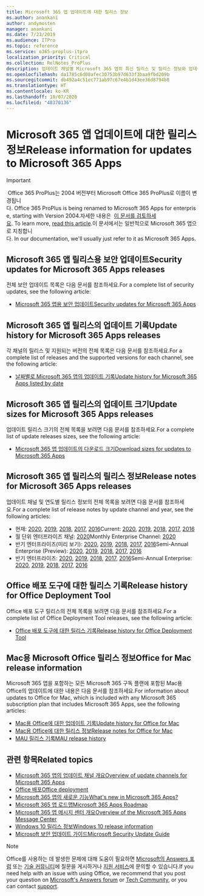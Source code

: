 ```yaml
---
title: Microsoft 365 앱 업데이트에 대한 릴리스 정보
ms.author: anankani
author: andymosten
manager: anankani
ms.date: 7/23/2019
ms.audience: ITPro
ms.topic: reference
ms.service: o365-proplus-itpro
localization_priority: Critical
ms.collection: RelNotes_ProPlus
description: 업데이트 채널별 Microsoft 365 앱의 최신 릴리스 및 릴리스 정보와 업데이트 기록에 대한 링크 목록을 IT 전문가에게 제공합니다.
ms.openlocfilehash: da1785c6d08afec30753b97d633f3baa9fbd209b
ms.sourcegitcommit: db492a4c51ec771ab97c67e4b1d43ee36d8794b8
ms.translationtype: HT
ms.contentlocale: ko-KR
ms.lasthandoff: 10/07/2020
ms.locfileid: "48370136"
---
```

# <a name="release-information-for-updates-to-microsoft-365-apps"></a><span data-ttu-id="46cd5-103">Microsoft 365 앱 업데이트에 대한 릴리스 정보</span><span class="sxs-lookup"><span data-stu-id="46cd5-103">Release information for updates to Microsoft 365 Apps</span></span>


> [!IMPORTANT]
><span data-ttu-id="46cd5-104"> Office 365 ProPlus는 2004 버전부터 Microsoft Office 365 ProPlus로 이름이 변경됩니다.</span><span class="sxs-lookup"><span data-stu-id="46cd5-104"> Office 365 ProPlus is being renamed to Microsoft 365 Apps for enterprise, starting with Version 2004.</span></span><span data-ttu-id="46cd5-105">자세한 내용은  [이 문서를 검토하세요](https://go.microsoft.com/fwlink/p/?linkid=2123420).</span><span class="sxs-lookup"><span data-stu-id="46cd5-105"> To learn more, [read this article](https://go.microsoft.com/fwlink/p/?linkid=2123420).</span></span><span data-ttu-id="46cd5-106">이 문서에서는 일반적으로 Microsoft 365 앱으로 지칭합니다.</span><span class="sxs-lookup"><span data-stu-id="46cd5-106"> In our documentation, we'll usually just refer to it as Microsoft 365 Apps.</span></span>


## <a name="security-updates-for-microsoft-365-apps-releases"></a><span data-ttu-id="46cd5-107">Microsoft 365 앱 릴리스용 보안 업데이트</span><span class="sxs-lookup"><span data-stu-id="46cd5-107">Security updates for Microsoft 365 Apps releases</span></span>

<span data-ttu-id="46cd5-108">전체 보안 업데이트 목록은 다음 문서를 참조하세요.</span><span class="sxs-lookup"><span data-stu-id="46cd5-108">For a complete list of security updates, see the following article:</span></span>
 - [<span data-ttu-id="46cd5-109">Microsoft 365 앱용 보안 업데이트</span><span class="sxs-lookup"><span data-stu-id="46cd5-109">Security updates for Microsoft 365 Apps</span></span>](microsoft365-apps-security-updates.md)


## <a name="update-history-for-microsoft-365-apps-releases"></a><span data-ttu-id="46cd5-110">Microsoft 365 앱 릴리스의 업데이트 기록</span><span class="sxs-lookup"><span data-stu-id="46cd5-110">Update history for Microsoft 365 Apps releases</span></span>

<span data-ttu-id="46cd5-111">각 채널의 릴리스 및 지원되는 버전의 전체 목록은 다음 문서를 참조하세요.</span><span class="sxs-lookup"><span data-stu-id="46cd5-111">For a complete list of releases and the supported versions for each channel, see the following article:</span></span>

- [<span data-ttu-id="46cd5-112">날짜별로 Microsoft 365 앱의 업데이트 기록</span><span class="sxs-lookup"><span data-stu-id="46cd5-112">Update history for Microsoft 365 Apps listed by date</span></span>](update-history-microsoft365-apps-by-date.md)


 ## <a name="update-sizes-for-microsoft-365-apps-releases"></a><span data-ttu-id="46cd5-113">Microsoft 365 앱 릴리스의 업데이트 크기</span><span class="sxs-lookup"><span data-stu-id="46cd5-113">Update sizes for Microsoft 365 Apps releases</span></span>

<span data-ttu-id="46cd5-114">업데이트 릴리스 크기의 전체 목록을 보려면 다음 문서를 참조하세요.</span><span class="sxs-lookup"><span data-stu-id="46cd5-114">For a complete list of update releases sizes, see the following article:</span></span>
 - [<span data-ttu-id="46cd5-115">Microsoft 365 앱 업데이트의 다운로드 크기</span><span class="sxs-lookup"><span data-stu-id="46cd5-115">Download sizes for updates to Microsoft 365 Apps</span></span>](download-sizes-microsoft365-apps-updates.md)

## <a name="release-notes-for-microsoft-365-apps-releases"></a><span data-ttu-id="46cd5-116">Microsoft 365 앱 릴리스의 릴리스 정보</span><span class="sxs-lookup"><span data-stu-id="46cd5-116">Release notes for Microsoft 365 Apps releases</span></span>

<span data-ttu-id="46cd5-117">업데이트 채널 및 연도별 릴리스 정보의 전체 목록을 보려면 다음 문서를 참조하세요.</span><span class="sxs-lookup"><span data-stu-id="46cd5-117">For a complete list of release notes by update channel and year, see the following articles:</span></span>
 - <span data-ttu-id="46cd5-118">현재: [2020](current-channel.md), [2019](monthly-channel-2019.md), [2018](monthly-channel-2018.md), [2017](monthly-channel-2017.md), [2016](monthly-channel-2016.md)</span><span class="sxs-lookup"><span data-stu-id="46cd5-118">Current: [2020](current-channel.md), [2019](monthly-channel-2019.md), [2018](monthly-channel-2018.md), [2017](monthly-channel-2017.md), [2016](monthly-channel-2016.md)</span></span>
 - <span data-ttu-id="46cd5-119">월 단위 엔터프라이즈 채널: [2020](monthly-enterprise-channel.md)</span><span class="sxs-lookup"><span data-stu-id="46cd5-119">Monthly Enterprise Channel:  [2020](monthly-enterprise-channel.md)</span></span>
 - <span data-ttu-id="46cd5-120">반기 엔터프라이즈(미리 보기): [2020](semi-annual-enterprise-channel-preview.md), [2019](semi-annual-channel-targeted-2019.md), [2018](semi-annual-channel-targeted-2018.md), [2017](semi-annual-channel-targeted-2017.md), [2016](semi-annual-channel-targeted-2016.md)</span><span class="sxs-lookup"><span data-stu-id="46cd5-120">Semi-Annual Enterprise (Preview): [2020](semi-annual-enterprise-channel-preview.md), [2019](semi-annual-channel-targeted-2019.md), [2018](semi-annual-channel-targeted-2018.md), [2017](semi-annual-channel-targeted-2017.md), [2016](semi-annual-channel-targeted-2016.md)</span></span>
 - <span data-ttu-id="46cd5-121">반기 엔터프라이즈: [2020](semi-annual-enterprise-channel.md), [2019](semi-annual-channel-2019.md), [2018](semi-annual-channel-2018.md), [2017](semi-annual-channel-2017.md), [2016](semi-annual-channel-2016.md)</span><span class="sxs-lookup"><span data-stu-id="46cd5-121">Semi-Annual Enterprise: [2020](semi-annual-enterprise-channel.md), [2019](semi-annual-channel-2019.md), [2018](semi-annual-channel-2018.md), [2017](semi-annual-channel-2017.md), [2016](semi-annual-channel-2016.md)</span></span>

 ## <a name="release-history-for-office-deployment-tool"></a><span data-ttu-id="46cd5-122">Office 배포 도구에 대한 릴리스 기록</span><span class="sxs-lookup"><span data-stu-id="46cd5-122">Release history for Office Deployment Tool</span></span>
 <span data-ttu-id="46cd5-123">Office 배포 도구 릴리스의 전체 목록을 보려면 다음 문서를 참조하세요.</span><span class="sxs-lookup"><span data-stu-id="46cd5-123">For a complete list of Office Deployment Tool releases, see the following article:</span></span>
 - [<span data-ttu-id="46cd5-124">Office 배포 도구에 대한 릴리스 기록</span><span class="sxs-lookup"><span data-stu-id="46cd5-124">Release history for Office Deployment Tool</span></span>](ODT-release-history.md)

## <a name="office-for-mac-release-information"></a><span data-ttu-id="46cd5-125">Mac용 Microsoft Office 릴리스 정보</span><span class="sxs-lookup"><span data-stu-id="46cd5-125">Office for Mac release information</span></span>

<span data-ttu-id="46cd5-126">Microsoft 365 앱을 포함하는 모든 Microsoft 365 구독 플랜에 포함된 Mac용 Office의 업데이트에 대한 내용은 다음 문서를 참조하세요.</span><span class="sxs-lookup"><span data-stu-id="46cd5-126">For information about updates to Office for Mac, which is included with any Microsoft 365 subscription plan that includes Microsoft 365 Apps, see the following articles:</span></span>
 - [<span data-ttu-id="46cd5-127">Mac용 Office에 대한 업데이트 기록</span><span class="sxs-lookup"><span data-stu-id="46cd5-127">Update history for Office for Mac</span></span>](update-history-office-for-mac.md)
 - [<span data-ttu-id="46cd5-128">Mac용 Office에 대한 릴리스 정보</span><span class="sxs-lookup"><span data-stu-id="46cd5-128">Release notes for Office for Mac</span></span>](release-notes-office-for-mac.md)
 - [<span data-ttu-id="46cd5-129">MAU 릴리스 기록</span><span class="sxs-lookup"><span data-stu-id="46cd5-129">MAU release history</span></span>](release-history-microsoft-autoupdate.md)


## <a name="related-topics"></a><span data-ttu-id="46cd5-130">관련 항목</span><span class="sxs-lookup"><span data-stu-id="46cd5-130">Related topics</span></span>

- [<span data-ttu-id="46cd5-131">Microsoft 365 앱의 업데이트 채널 개요</span><span class="sxs-lookup"><span data-stu-id="46cd5-131">Overview of update channels for Microsoft 365 Apps</span></span>](https://docs.microsoft.com/DeployOffice/overview-of-update-channels-for-office-365-proplus)
- [<span data-ttu-id="46cd5-132">Office 배포</span><span class="sxs-lookup"><span data-stu-id="46cd5-132">Office deployment</span></span>](https://docs.microsoft.com/deployoffice/)
- [<span data-ttu-id="46cd5-133">Microsoft 365 앱의 새로운 기능</span><span class="sxs-lookup"><span data-stu-id="46cd5-133">What's new in Microsoft 365 Apps?</span></span>](https://support.office.com/article/95c8d81d-08ba-42c1-914f-bca4603e1426)
- [<span data-ttu-id="46cd5-134">Microsoft 365 앱 로드맵</span><span class="sxs-lookup"><span data-stu-id="46cd5-134">Microsoft 365 Apps Roadmap</span></span>](https://products.office.com/business/office-365-roadmap)
- [<span data-ttu-id="46cd5-135">Microsoft 365 앱 메시지 센터 개요</span><span class="sxs-lookup"><span data-stu-id="46cd5-135">Overview of the Microsoft 365 Apps Message Center</span></span>](https://support.office.com/article/38fb3333-bfcc-4340-a37b-deda509c2093)
- [<span data-ttu-id="46cd5-136">Windows 10 릴리스 정보</span><span class="sxs-lookup"><span data-stu-id="46cd5-136">Windows 10 release information</span></span>](https://www.microsoft.com/itpro/windows-10/release-information)
- [<span data-ttu-id="46cd5-137">Microsoft 보안 업데이트 가이드</span><span class="sxs-lookup"><span data-stu-id="46cd5-137">Microsoft Security Update Guide</span></span>](https://portal.msrc.microsoft.com/)

> [!NOTE]
> <span data-ttu-id="46cd5-138">Office를 사용하는 데 발생한 문제에 대해 도움이 필요하면 [Microsoft의 Answers 포럼](https://answers.microsoft.com/) 또는 [기술 커뮤니티](https://techcommunity.microsoft.com/)에 질문을 게시하거나 [지원 서비스](https://support.microsoft.com/contactus)에 문의할 수 있습니다.</span><span class="sxs-lookup"><span data-stu-id="46cd5-138">If you need help with an issue with using Office, we recommend that you post your question on [Microsoft's Answers forum](https://answers.microsoft.com/) or [Tech Community](https://techcommunity.microsoft.com/), or you can contact [support](https://support.microsoft.com/contactus).</span></span>
